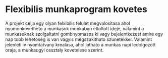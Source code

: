 # Flexibilis munkaprogram kovetes
 A projekt celja egy olyan felxibilis felulet megvalositasa ahol nyomonkovetheto a munkasok munkaban eltoltott ideje, valamint a munkasoknak  szolgaltatni gombnyomasos ki vagy bejelentkezest amire egy nap tobb lehetoseg is van vagyis megszakithato szunetekkel. Valamint jelenleti iv nyomtatvany krealasa, ahol lathato a munkas napi ledolgozott oraja, a munkaugyi ossztaly kovetelese szerint.
